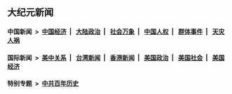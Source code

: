 ## 大纪元新闻

#### 中国新闻 &nbsp;>&nbsp; [中国经济](indexes/ncid283/README.md?05102045) &nbsp;| &nbsp; [大陆政治](indexes/ncid277/README.md?05102045) &nbsp;| &nbsp; [社会万象](indexes/ncid282/README.md?05102045) &nbsp;| &nbsp; [中国人权](indexes/ncid278/README.md?05102045) &nbsp;| &nbsp; [群体事件](indexes/ncid279/README.md?05102045) &nbsp;| &nbsp; [天灾人祸](indexes/ncid280/README.md?05102045)

#### 国际新闻 &nbsp;>&nbsp; [美中关系](indexes/nf1412576/README.md?05102045) &nbsp;| &nbsp; [台湾新闻](indexes/ncid1349361/README.md?05102045) &nbsp;| &nbsp; [香港新闻](indexes/ncid1349362/README.md?05102045) &nbsp;| &nbsp; [美国政治](indexes/ncid1078159/README.md?05102045) &nbsp;| &nbsp; [美国社会](indexes/ncid1078160/README.md?05102045) &nbsp;| &nbsp; [美国经济](indexes/ncid1078158/README.md?05102045)

#### 特别专题 &nbsp;>&nbsp; [中共百年历史](https://github.com/easy2view/epoch-special/blob/master/README.md?05102045)  
